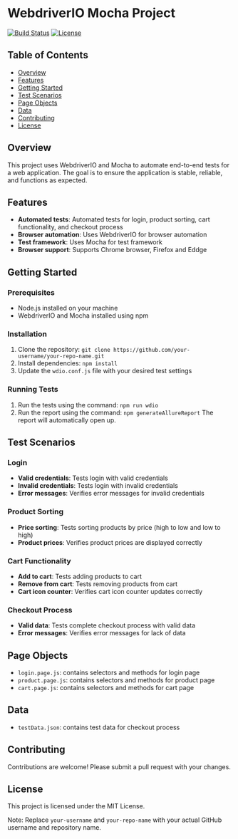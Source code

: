 # WebdriverIO Mocha Project

[![Build Status](https://travis-ci.org/your-username/your-repo-name.svg?branch=master)](https://travis-ci.org/your-username/your-repo-name)
[![License](https://img.shields.io/badge/License-MIT-yellow.svg)](https://opensource.org/licenses/MIT)

## Table of Contents

- [Overview](#overview)
- [Features](#features)
- [Getting Started](#getting-started)
- [Test Scenarios](#test-scenarios)
- [Page Objects](#page-objects)
- [Data](#data)
- [Contributing](#contributing)
- [License](#license)

## Overview

This project uses WebdriverIO and Mocha to automate end-to-end tests for a web application. The goal is to ensure the application is stable, reliable, and functions as expected.

## Features

- **Automated tests**: Automated tests for login, product sorting, cart functionality, and checkout process
- **Browser automation**: Uses WebdriverIO for browser automation
- **Test framework**: Uses Mocha for test framework
- **Browser support**: Supports Chrome browser, Firefox and Eddge

## Getting Started

### Prerequisites

- Node.js installed on your machine
- WebdriverIO and Mocha installed using npm

### Installation

1. Clone the repository: `git clone https://github.com/your-username/your-repo-name.git`
2. Install dependencies: `npm install`
3. Update the `wdio.conf.js` file with your desired test settings

### Running Tests

1. Run the tests using the command: `npm run wdio`
2. Run the report using the command: `npm generateAllureReport`
The report will automatically open up.

## Test Scenarios

### Login

- **Valid credentials**: Tests login with valid credentials
- **Invalid credentials**: Tests login with invalid credentials
- **Error messages**: Verifies error messages for invalid credentials

### Product Sorting

- **Price sorting**: Tests sorting products by price (high to low and low to high)
- **Product prices**: Verifies product prices are displayed correctly

### Cart Functionality

- **Add to cart**: Tests adding products to cart
- **Remove from cart**: Tests removing products from cart
- **Cart icon counter**: Verifies cart icon counter updates correctly

### Checkout Process

- **Valid data**: Tests complete checkout process with valid data
- **Error messages**: Verifies error messages for lack of data

## Page Objects

- `login.page.js`: contains selectors and methods for login page
- `product.page.js`: contains selectors and methods for product page
- `cart.page.js`: contains selectors and methods for cart page

## Data

- `testData.json`: contains test data for checkout process

## Contributing

Contributions are welcome! Please submit a pull request with your changes.

## License

This project is licensed under the MIT License.

Note: Replace `your-username` and `your-repo-name` with your actual GitHub username and repository name.

